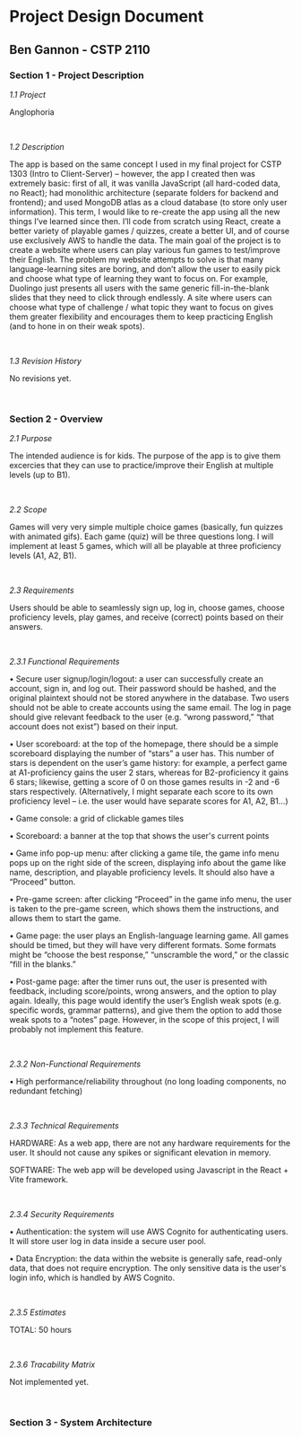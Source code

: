 # Project Design Document

## Ben Gannon - CSTP 2110


### Section 1 - Project Description

*1.1 Project*

Anglophoria

<br>

*1.2 Description*

The app is based on the same concept I used in my final project for CSTP 1303 (Intro to Client-Server) – however, the app I created then was extremely basic: first of all, it was vanilla JavaScript (all hard-coded data, no React); had monolithic architecture (separate folders for backend and frontend); and used MongoDB atlas as a cloud database (to store only user information). This term, I would like to re-create the app using all the new things I’ve learned since then. I’ll code from scratch using React, create a better variety of playable games / quizzes, create a better UI, and of course use exclusively AWS to handle the data. 
The main goal of the project is to create a website where users can play various fun games to test/improve their English. 
The problem my website attempts to solve is that many language-learning sites are boring, and don’t allow the user to easily pick and choose what type of learning they want to focus on. For example, Duolingo just presents all users with the same generic fill-in-the-blank slides that they need to click through endlessly. A site where users can choose what type of challenge / what topic they want to focus on gives them greater flexibility and encourages them to keep practicing English (and to hone in on their weak spots). 

<br>

*1.3 Revision History*

No revisions yet.

<br>

### Section 2 - Overview

*2.1 Purpose*

The intended audience is for kids. The purpose of the app is to give them excercies that they can use to practice/improve their English at multiple levels (up to B1). 

<br>

*2.2 Scope*

Games will very very simple multiple choice games (basically, fun quizzes with animated gifs). Each game (quiz) will be three questions long. I will implement at least 5 games, which will all be playable at three proficiency levels (A1, A2, B1). 

<br>

*2.3 Requirements*

Users should be able to seamlessly sign up, log in, choose games, choose proficiency levels, play games, and receive (correct) points based on their answers. 

<br>

*2.3.1 Functional Requirements*

•	Secure user signup/login/logout: a user can successfully create an account, sign in, and log out. Their password should be hashed, and the original plaintext should not be stored anywhere in the database. Two users should not be able to create accounts using the same email. The log in page should give relevant feedback to the user (e.g. “wrong password,” “that account does not exist”) based on their input. 

•	User scoreboard: at the top of the homepage, there should be a simple scoreboard displaying the number of “stars” a user has. This number of stars is dependent on the user’s game history: for example, a perfect game at A1-proficiency gains the user 2 stars, whereas for B2-proficiency it gains 6 stars; likewise, getting a score of 0 on those games results in -2 and -6 stars respectively. (Alternatively, I might separate each score to its own proficiency level – i.e. the user would have separate scores for A1, A2, B1…)

•	Game console: a grid of clickable games tiles 

•	Scoreboard: a banner at the top that shows the user's current points 

•	Game info pop-up menu: after clicking a game tile, the game info menu pops up on the right side of the screen, displaying info about the game like name, description, and playable proficiency levels. It should also have a “Proceed” button.

•	Pre-game screen: after clicking “Proceed” in the game info menu, the user is taken to the pre-game screen, which shows them the instructions, and allows them to start the game. 

•	Game page: the user plays an English-language learning game. All games should be timed, but they will have very different formats. Some formats might be “choose the best response,” “unscramble the word,” or the classic “fill in the blanks.” 

•	Post-game page: after the timer runs out, the user is presented with feedback, including score/points, wrong answers, and the option to play again. Ideally, this page would identify the user’s English weak spots (e.g. specific words, grammar patterns), and give them the option to add those weak spots to a “notes” page. However, in the scope of this project, I will probably not implement this feature. 

<br>

*2.3.2 Non-Functional Requirements*

•	High performance/reliability throughout (no long loading components, no redundant fetching)

<br>

*2.3.3 Technical Requirements*

HARDWARE: As a web app, there are not any hardware requirements for the user. It should not cause any spikes or significant elevation in memory.

SOFTWARE: The web app will be developed using Javascript in the React + Vite framework. 

<br>

*2.3.4 Security Requirements*

•	Authentication: the system will use AWS Cognito for authenticating users. It will store user log in data inside a secure user pool. 

•	Data Encryption: the data within the website is generally safe, read-only data, that does not require encryption. The only sensitive data is the user's login info, which is handled by AWS Cognito. 

<br>

*2.3.5 Estimates*

TOTAL: 50 hours

<br>

*2.3.6 Tracability Matrix*

Not implemented yet.

<br>

### Section 3 - System Architecture




